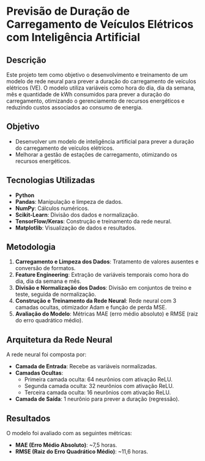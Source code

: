 # Previsão de Duração de Carregamento de Veículos Elétricos com Inteligência Artificial

## Descrição
Este projeto tem como objetivo o desenvolvimento e treinamento de um modelo de rede neural para prever a duração do carregamento de veículos elétricos (VE). O modelo utiliza variáveis como hora do dia, dia da semana, mês e quantidade de kWh consumidos para prever a duração do carregamento, otimizando o gerenciamento de recursos energéticos e reduzindo custos associados ao consumo de energia.

## Objetivo
- Desenvolver um modelo de inteligência artificial para prever a duração do carregamento de veículos elétricos.
- Melhorar a gestão de estações de carregamento, otimizando os recursos energéticos.

## Tecnologias Utilizadas
- **Python**
- **Pandas**: Manipulação e limpeza de dados.
- **NumPy**: Cálculos numéricos.
- **Scikit-Learn**: Divisão dos dados e normalização.
- **TensorFlow/Keras**: Construção e treinamento da rede neural.
- **Matplotlib**: Visualização de dados e resultados.

## Metodologia
1. **Carregamento e Limpeza dos Dados**: Tratamento de valores ausentes e conversão de formatos.
2. **Feature Engineering**: Extração de variáveis temporais como hora do dia, dia da semana e mês.
3. **Divisão e Normalização dos Dados**: Divisão em conjuntos de treino e teste, seguida de normalização.
4. **Construção e Treinamento da Rede Neural**: Rede neural com 3 camadas ocultas, otimizador Adam e função de perda MSE.
5. **Avaliação do Modelo**: Métricas MAE (erro médio absoluto) e RMSE (raiz do erro quadrático médio).

## Arquitetura da Rede Neural
A rede neural foi composta por:
- **Camada de Entrada**: Recebe as variáveis normalizadas.
- **Camadas Ocultas**:
  - Primeira camada oculta: 64 neurônios com ativação ReLU.
  - Segunda camada oculta: 32 neurônios com ativação ReLU.
  - Terceira camada oculta: 16 neurônios com ativação ReLU.
- **Camada de Saída**: 1 neurônio para prever a duração (regressão).

## Resultados
O modelo foi avaliado com as seguintes métricas:
- **MAE (Erro Médio Absoluto)**: ~7,5 horas.
- **RMSE (Raiz do Erro Quadrático Médio)**: ~11,6 horas.


